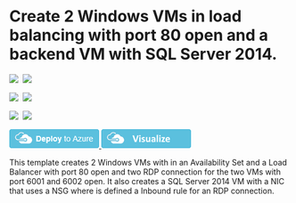 # Create 2 Windows VMs in load balancing with port 80 open and a backend VM with SQL Server 2014.

<IMG SRC="https://azurequickstartsservice.blob.core.windows.net/badges/301-2fe-lb80-rdp-1be-nsg-rdp/PublicLastTestDate.svg" />&nbsp;
<IMG SRC="https://azurequickstartsservice.blob.core.windows.net/badges/301-2fe-lb80-rdp-1be-nsg-rdp/PublicDeployment.svg" />&nbsp;

<IMG SRC="https://azurequickstartsservice.blob.core.windows.net/badges/301-2fe-lb80-rdp-1be-nsg-rdp/FairfaxLastTestDate.svg" />&nbsp;
<IMG SRC="https://azurequickstartsservice.blob.core.windows.net/badges/301-2fe-lb80-rdp-1be-nsg-rdp/FairfaxDeployment.svg" />&nbsp;

<IMG SRC="https://azurequickstartsservice.blob.core.windows.net/badges/301-2fe-lb80-rdp-1be-nsg-rdp/BestPracticeResult.svg" />&nbsp;
<IMG SRC="https://azurequickstartsservice.blob.core.windows.net/badges/301-2fe-lb80-rdp-1be-nsg-rdp/CredScanResult.svg" />&nbsp;

<a href="https://portal.azure.com/#create/Microsoft.Template/uri/https%3A%2F%2Fraw.githubusercontent.com%2FAzure%2Fazure-quickstart-templates%2Fmaster%2F301-2fe-lb80-rdp-1be-nsg-rdp%2Fazuredeploy.json" target="_blank">
    <img src="https://raw.githubusercontent.com/Azure/azure-quickstart-templates/master/1-CONTRIBUTION-GUIDE/images/deploytoazure.png"/>
</a>
<a href="http://armviz.io/#/?load=https%3A%2F%2Fraw.githubusercontent.com%2FAzure%2Fazure-quickstart-templates%2Fmaster%2F301-2fe-lb80-rdp-1be-nsg-rdp%2Fazuredeploy.json" target="_blank">
    <img src="https://raw.githubusercontent.com/Azure/azure-quickstart-templates/master/1-CONTRIBUTION-GUIDE/images/visualizebutton.png"/>
</a>

This template creates 2 Windows VMs with in an Availability Set and a Load Balancer with port 80 open and two RDP connection for the two VMs with port 6001 and 6002 open. It also creates a SQL Server 2014 VM with a NIC that uses a NSG where is defined a Inbound rule for an RDP connection.

